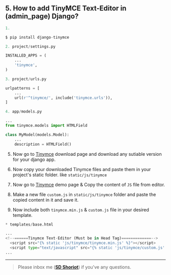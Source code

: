 ## 5. How to add TinyMCE Text-Editor in (admin_page) Django?

```python
1.

$ pip install django-tinymce
```

```python
2. project/settings.py

INSTALLED_APPS = (
    ...
    'tinymce',
)
```

```python
3. project/urls.py

urlpatterns = [
    ...
    url(r'^tinymce/', include('tinymce.urls')),
]
```

```python
4. app/models.py

...
from tinymce.models import HTMLField

class MyModel(models.Model):
    ...
    description = HTMLField()
```

5. Now go to [Tinymce](https://www.tiny.cloud/get-tiny/) download page and download any sutiable version for your django app.


6. Now copy your downloaded Tinymce files and paste them in your project's static folder. like ```static/js/tinymce```

7. Now go to [Tinymce](https://www.tiny.cloud/docs/demo/basic-example/) demo page & Copy the content of ```JS``` file from editor.

8. Make a new file ```custom.js``` in ```static/js/tinymce``` folder and paste the copied content in it and save it.

9. Now include both ```tinymce.min.js``` & ```custom.js``` file in your desired template.

```python
* templates/base.html

...
<!--======Tinymce Text-Editor (Must be in Head Tag)=============-->
  <script src="{% static 'js/tinymce/tinymce.min.js' %}"></script>
  <script type="text/javascript" src="{% static 'js/tinymce/custom.js' %}" ></script>
...
```
---

> Please inbox me (**[SD Shoriot](https://www.facebook.com/shoriot)**) if you've any questions. 